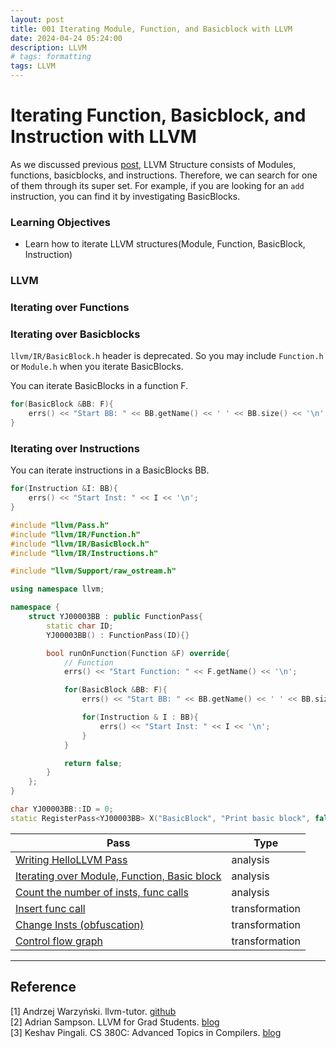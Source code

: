 ```yaml
---
layout: post
title: 001 Iterating Module, Function, and Basicblock with LLVM
date: 2024-04-24 05:24:00
description: LLVM
# tags: formatting
tags: LLVM
---
```

<!-- 0XX: LLVM Compiler optimization
1XX: Program analysis
2XX: Deep Neural Network -->

# Iterating Function, Basicblock, and Instruction with LLVM

As we discussed previous [post](../000-Begining_LLVM(KOR)), LLVM Structure consists of Modules, functions, basicblocks, and instructions. Therefore, we can search for one of them through its super set. For example, if you are looking for an `add` instruction, you can find it by investigating BasicBlocks.

### Learning Objectives
- Learn how to iterate LLVM structures(Module, Function, BasicBlock, Instruction)

### LLVM

### Iterating over Functions

### Iterating over Basicblocks
`llvm/IR/BasicBlock.h` header is deprecated. So you may include `Function.h` or `Module.h` when you iterate BasicBlocks.

You can iterate BasicBlocks in a function F.

```cpp
for(BasicBlock &BB: F){
    errs() << "Start BB: " << BB.getName() << ' ' << BB.size() << '\n';
}
```

### Iterating over Instructions
You can iterate instructions in a BasicBlocks BB.

```cpp
for(Instruction &I: BB){
    errs() << "Start Inst: " << I << '\n';
}
```

```cpp
#include "llvm/Pass.h"
#include "llvm/IR/Function.h"
#include "llvm/IR/BasicBlock.h"
#include "llvm/IR/Instructions.h"

#include "llvm/Support/raw_ostream.h"

using namespace llvm;

namespace {
    struct YJ00003BB : public FunctionPass{
        static char ID;
        YJ00003BB() : FunctionPass(ID){}

        bool runOnFunction(Function &F) override{
            // Function
            errs() << "Start Function: " << F.getName() << '\n';

            for(BasicBlock &BB: F){
                errs() << "Start BB: " << BB.getName() << ' ' << BB.size() << '\n';

                for(Instruction & I : BB){
                    errs() << "Start Inst: " << I << '\n';
                }
            }

            return false;
        }
    };
}

char YJ00003BB::ID = 0;
static RegisterPass<YJ00003BB> X("BasicBlock", "Print basic block", false, false);
```

|Pass|Type|
|---|---|
|[Writing HelloLLVM Pass](../000-Begining_LLVM(KOR))|analysis|
|[Iterating over Module, Function, Basic block](../Iterating_over_Module_Function_BasicBlock)|analysis|
|[Count the number of insts, func calls](../002-Count_insts_calls)| analysis|
|[Insert func call](../003-Insert_func_call)|transformation|
|[Change Insts (obfuscation)](../004-Change_Insts_(obfuscation))|transformation|
|[Control flow graph](../005-Traverse_CFG)|transformation|

---
## Reference
[1] Andrzej Warzyński. llvm-tutor. [github](https://github.com/banach-space/llvm-tutor)\
[2] Adrian Sampson. LLVM for Grad Students. [blog](https://www.cs.cornell.edu/~asampson/blog/llvm.html)\
[3] Keshav Pingali. CS 380C: Advanced Topics in Compilers. [blog](https://www.cs.utexas.edu/~pingali/CS380C/2020/assignments/assignment4/index.html)
